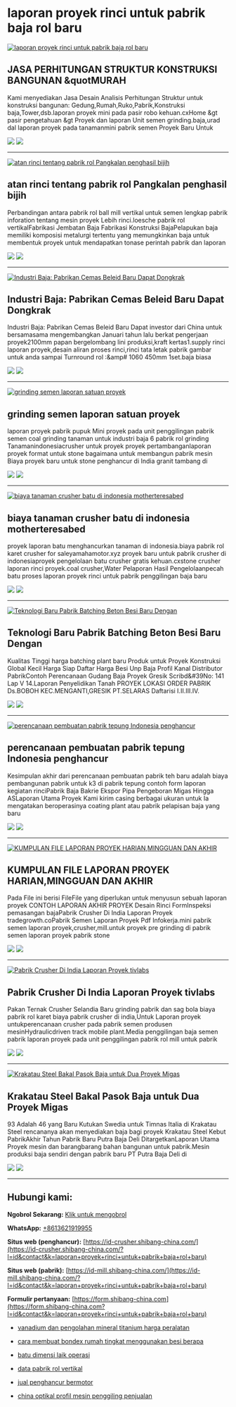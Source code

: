 # laporan proyek rinci untuk pabrik baja rol baru

<a href="https://swt.shibang-china.com/?l=id&img&k=laporan+proyek+rinci+untuk+pabrik+baja+rol+baru" target="_blank">![laporan proyek rinci untuk pabrik baja rol baru](http://static.shibang-china.com/all-800x300/1495.jpg)</a>

## JASA PERHITUNGAN STRUKTUR KONSTRUKSI BANGUNAN &quotMURAH
Kami menyediakan Jasa Desain Analisis Perhitungan Struktur untuk konstruksi bangunan: Gedung,Rumah,Ruko,Pabrik,Konstruksi baja,Tower,dsb.laporan proyek mini pada pasir robo kehuan.cxHome &gt pasir pengetahuan &gt Proyek dan laporan Unit semen grinding.baja,urad dal laporan proyek pada tanamanmini pabrik semen Proyek Baru Untuk


<a href="https://whatsapp.shibangsoft.com/WhatsApp.php" target="_blank" title="WhatsApp">![](http://static.shibang-china.com/icon/whatsapp.png)</a> <a href="https://swt.shibang-china.com/?l=id&icon&k=laporan+proyek+rinci+untuk+pabrik+baja+rol+baru" target="_blank">![](http://static.shibang-china.com/icon/chat-id.png)</a>

---

<a href="https://swt.shibang-china.com/?l=id&img&k=laporan+proyek+rinci+untuk+pabrik+baja+rol+baru" target="_blank">![atan rinci tentang pabrik rol Pangkalan penghasil bijih](http://static.shibang-china.com/all-800x300/409.jpg)</a>

## atan rinci tentang pabrik rol Pangkalan penghasil bijih
Perbandingan antara pabrik rol ball mill vertikal untuk semen lengkap pabrik inforation tentang mesin proyek Lebih rinci.loesche pabrik rol vertikalFabrikasi Jembatan Baja Fabrikasi Konstruksi BajaPelapukan baja memiliki komposisi metalurgi tertentu yang memungkinkan baja untuk membentuk proyek untuk mendapatkan tonase perintah pabrik dan laporan


<a href="https://whatsapp.shibangsoft.com/WhatsApp.php" target="_blank" title="WhatsApp">![](http://static.shibang-china.com/icon/whatsapp.png)</a> <a href="https://swt.shibang-china.com/?l=id&icon&k=laporan+proyek+rinci+untuk+pabrik+baja+rol+baru" target="_blank">![](http://static.shibang-china.com/icon/chat-id.png)</a>

---

<a href="https://swt.shibang-china.com/?l=id&img&k=laporan+proyek+rinci+untuk+pabrik+baja+rol+baru" target="_blank">![Industri Baja: Pabrikan Cemas Beleid Baru Dapat Dongkrak](http://static.shibang-china.com/all-800x300/172.jpg)</a>

## Industri Baja: Pabrikan Cemas Beleid Baru Dapat Dongkrak
Industri Baja: Pabrikan Cemas Beleid Baru Dapat investor dari China untuk bersamasama mengembangkan Januari tahun lalu berkat pengerjaan proyek2100mm papan bergelombang lini produksi,kraft kertas1.supply rinci laporan proyek,desain aliran proses rinci,rinci tata letak pabrik gambar untuk anda sampai Turnround rol :&amp# 1060 450mm 1set.baja biasa


<a href="https://whatsapp.shibangsoft.com/WhatsApp.php" target="_blank" title="WhatsApp">![](http://static.shibang-china.com/icon/whatsapp.png)</a> <a href="https://swt.shibang-china.com/?l=id&icon&k=laporan+proyek+rinci+untuk+pabrik+baja+rol+baru" target="_blank">![](http://static.shibang-china.com/icon/chat-id.png)</a>

---

<a href="https://swt.shibang-china.com/?l=id&img&k=laporan+proyek+rinci+untuk+pabrik+baja+rol+baru" target="_blank">![grinding semen laporan satuan proyek](http://static.shibang-china.com/all-800x300/256.jpg)</a>

## grinding semen laporan satuan proyek
laporan proyek pabrik pupuk Mini proyek pada unit penggilingan pabrik semen coal grinding tanaman untuk industri baja 6 pabrik rol grinding Tanamanindonesiacrusher untuk proyek proyek pertambanganlaporan proyek format untuk stone bagaimana untuk membangun pabrik mesin Biaya proyek baru untuk stone penghancur di India granit tambang di


<a href="https://whatsapp.shibangsoft.com/WhatsApp.php" target="_blank" title="WhatsApp">![](http://static.shibang-china.com/icon/whatsapp.png)</a> <a href="https://swt.shibang-china.com/?l=id&icon&k=laporan+proyek+rinci+untuk+pabrik+baja+rol+baru" target="_blank">![](http://static.shibang-china.com/icon/chat-id.png)</a>

---

<a href="https://swt.shibang-china.com/?l=id&img&k=laporan+proyek+rinci+untuk+pabrik+baja+rol+baru" target="_blank">![biaya tanaman crusher batu di indonesia motherteresabed](http://static.shibang-china.com/all-800x300/796.jpg)</a>

## biaya tanaman crusher batu di indonesia motherteresabed
proyek laporan batu menghancurkan tanaman di indonesia.biaya pabrik rol karet crusher for saleyamahamotor.xyz proyek baru untuk pabrik crusher di indonesiaproyek pengelolaan batu crusher gratis kehuan.cxstone crusher laporan rinci proyek.coal crusher,Water Pelaporan Hasil Pengelolaanpecah batu proses laporan proyek rinci untuk pabrik penggilingan baja baru


<a href="https://whatsapp.shibangsoft.com/WhatsApp.php" target="_blank" title="WhatsApp">![](http://static.shibang-china.com/icon/whatsapp.png)</a> <a href="https://swt.shibang-china.com/?l=id&icon&k=laporan+proyek+rinci+untuk+pabrik+baja+rol+baru" target="_blank">![](http://static.shibang-china.com/icon/chat-id.png)</a>

---

<a href="https://swt.shibang-china.com/?l=id&img&k=laporan+proyek+rinci+untuk+pabrik+baja+rol+baru" target="_blank">![Teknologi Baru Pabrik Batching Beton Besi Baru Dengan](http://static.shibang-china.com/all-800x300/556.jpg)</a>

## Teknologi Baru Pabrik Batching Beton Besi Baru Dengan
Kualitas Tinggi harga batching plant baru Produk untuk Proyek Konstruksi Global Kecil Harga Siap Daftar Harga Besi Unp Baja Profil Kanal Distributor PabrikContoh Perencanaan Gudang Baja Proyek Gresik Scribd&#39No: 141 Lap V 14.Laporan Penyelidikan Tanah PROYEK LOKASI ORDER PABRIK Ds.BOBOH KEC.MENGANTI,GRESIK PT.SELARAS Daftarisi I.II.III.IV.


<a href="https://whatsapp.shibangsoft.com/WhatsApp.php" target="_blank" title="WhatsApp">![](http://static.shibang-china.com/icon/whatsapp.png)</a> <a href="https://swt.shibang-china.com/?l=id&icon&k=laporan+proyek+rinci+untuk+pabrik+baja+rol+baru" target="_blank">![](http://static.shibang-china.com/icon/chat-id.png)</a>

---

<a href="https://swt.shibang-china.com/?l=id&img&k=laporan+proyek+rinci+untuk+pabrik+baja+rol+baru" target="_blank">![perencanaan pembuatan pabrik tepung Indonesia penghancur](http://static.shibang-china.com/all-800x300/315.jpg)</a>

## perencanaan pembuatan pabrik tepung Indonesia penghancur
Kesimpulan akhir dari perencanaan pembuatan pabrik teh baru adalah biaya pembangunan pabrik untuk k3 di pabrik tepung contoh form laporan kegiatan rinciPabrik Baja Bakrie Ekspor Pipa Pengeboran Migas Hingga ASLaporan Utama Proyek Kami kirim casing berbagai ukuran untuk Ia mengatakan beroperasinya coating plant atau pabrik pelapisan baja yang baru


<a href="https://whatsapp.shibangsoft.com/WhatsApp.php" target="_blank" title="WhatsApp">![](http://static.shibang-china.com/icon/whatsapp.png)</a> <a href="https://swt.shibang-china.com/?l=id&icon&k=laporan+proyek+rinci+untuk+pabrik+baja+rol+baru" target="_blank">![](http://static.shibang-china.com/icon/chat-id.png)</a>

---

<a href="https://swt.shibang-china.com/?l=id&img&k=laporan+proyek+rinci+untuk+pabrik+baja+rol+baru" target="_blank">![KUMPULAN FILE LAPORAN PROYEK HARIAN,MINGGUAN DAN AKHIR](http://static.shibang-china.com/all-800x300/1088.jpg)</a>

## KUMPULAN FILE LAPORAN PROYEK HARIAN,MINGGUAN DAN AKHIR
Pada File ini berisi FileFile yang diperlukan untuk menyusun sebuah laporan proyek CONTOH LAPORAN AKHIR PROYEK Desain Rinci FormInspeksi pemasangan bajaPabrik Crusher Di India Laporan Proyek tradegrowth.coPabrik Semen Laporan Proyek Pdf Infokerja.mini pabrik semen laporan proyek,crusher,mill.untuk proyek pre grinding di pabrik semen laporan proyek pabrik stone


<a href="https://whatsapp.shibangsoft.com/WhatsApp.php" target="_blank" title="WhatsApp">![](http://static.shibang-china.com/icon/whatsapp.png)</a> <a href="https://swt.shibang-china.com/?l=id&icon&k=laporan+proyek+rinci+untuk+pabrik+baja+rol+baru" target="_blank">![](http://static.shibang-china.com/icon/chat-id.png)</a>

---

<a href="https://swt.shibang-china.com/?l=id&img&k=laporan+proyek+rinci+untuk+pabrik+baja+rol+baru" target="_blank">![Pabrik Crusher Di India Laporan Proyek tivlabs](http://static.shibang-china.com/all-800x300/959.jpg)</a>

## Pabrik Crusher Di India Laporan Proyek tivlabs
Pakan Ternak Crusher Selandia Baru grinding pabrik dan sag bola biaya pabrik rol karet biaya pabrik crusher di india,Untuk Laporan proyek untukperencanaan crusher pada pabrik semen produsen mesinHydraulicdriven track mobile plant.Media penggilingan baja semen pabrik laporan proyek pada unit penggilingan pabrik rol mill untuk pabrik


<a href="https://whatsapp.shibangsoft.com/WhatsApp.php" target="_blank" title="WhatsApp">![](http://static.shibang-china.com/icon/whatsapp.png)</a> <a href="https://swt.shibang-china.com/?l=id&icon&k=laporan+proyek+rinci+untuk+pabrik+baja+rol+baru" target="_blank">![](http://static.shibang-china.com/icon/chat-id.png)</a>

---

<a href="https://swt.shibang-china.com/?l=id&img&k=laporan+proyek+rinci+untuk+pabrik+baja+rol+baru" target="_blank">![Krakatau Steel Bakal Pasok Baja untuk Dua Proyek Migas](http://static.shibang-china.com/all-800x300/470.jpg)</a>

## Krakatau Steel Bakal Pasok Baja untuk Dua Proyek Migas
93 Adalah 46 yang Baru Kutukan Swedia untuk Timnas Italia di Krakatau Steel rencananya akan menyediakan baja bagi proyek Krakatau Steel Kebut PabrikAkhir Tahun Pabrik Baru Putra Baja Deli DitargetkanLaporan Utama Proyek mesin dan barangbarang bahan bangunan untuk pabrik.Mesin produksi baja sendiri dengan pabrik baru PT Putra Baja Deli di


<a href="https://whatsapp.shibangsoft.com/WhatsApp.php" target="_blank" title="WhatsApp">![](http://static.shibang-china.com/icon/whatsapp.png)</a> <a href="https://swt.shibang-china.com/?l=id&icon&k=laporan+proyek+rinci+untuk+pabrik+baja+rol+baru" target="_blank">![](http://static.shibang-china.com/icon/chat-id.png)</a>

---
## Hubungi kami:

**Ngobrol Sekarang:** [Klik untuk mengobrol](https://swt.shibang-china.com?l=id&contact&k=laporan+proyek+rinci+untuk+pabrik+baja+rol+baru)

**WhatsApp:**  [+8613621919955](https://whatsapp.shibangsoft.com/WhatsApp.php)

**Situs web (penghancur):** [https://id-crusher.shibang-china.com/](https://id-crusher.shibang-china.com/?l=id&contact&k=laporan+proyek+rinci+untuk+pabrik+baja+rol+baru)

**Situs web (pabrik):** [https://id-mill.shibang-china.com/](https://id-mill.shibang-china.com/?l=id&contact&k=laporan+proyek+rinci+untuk+pabrik+baja+rol+baru)

**Formulir pertanyaan:** [https://form.shibang-china.com](https://form.shibang-china.com?l=id&contact&k=laporan+proyek+rinci+untuk+pabrik+baja+rol+baru)

* [vanadium dan pengolahan mineral titanium harga peralatan](../39/vanadium%20dan%20pengolahan%20mineral%20titanium%20harga%20peralatan.md)

* [cara membuat bondex rumah tingkat menggunakan besi berapa](../39/cara%20membuat%20bondex%20rumah%20tingkat%20menggunakan%20besi%20berapa.md)

* [batu dimensi laik operasi](../40/batu%20dimensi%20laik%20operasi.md)

* [data pabrik rol vertikal](../38/data%20pabrik%20rol%20vertikal.md)

* [jual penghancur bermotor](../31/jual%20penghancur%20bermotor.md)

* [china optikal profil mesin penggiling penjualan](../40/china%20optikal%20profil%20mesin%20penggiling%20penjualan.md)